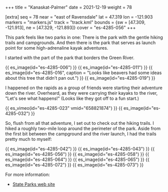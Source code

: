 +++
title = "Kanaskat-Palmer"
date = 2021-12-19
weight = 78

[extra]
seq = 78
near = "east of Ravensdale"
lat = 47.319
lon = -121.903
markers = "markers.js"
track = "track.kml"
bounds = {sw = [47.309, -121.913], ne = [47.329, -121.893]}
cover = "es-4285-056"
+++

This park feels like two parks in one: There is the park with the gentle hiking trails and campgrounds. And then there is the park that serves as launch point for some high-adrenaline kayak adventures.

<!-- more -->

I started with the part of the park that borders the Green River.

{{ es_image(id="es-4285-006") }}
{{ es_image(id="es-4285-011") }}
{{ es_image(id="es-4285-016", caption = "Looks like beavers had some ideas about this tree that didn’t pan out.") }}
{{ es_image(id="es-4285-019") }}

I happened on the rapids as a group of friends were starting their adventure down the river. Overheard, as they were carrying their kayaks to the river, "Let's see what happens!" (Looks like they got off to a fun start.)

{{ es_vimeo(id="es-4285-023" vmid="658821874") }}
{{ es_image(id="es-4285-032") }}

So, flush from all that adventure, I set out to check out the hiking trails. I hiked a roughly two-mile loop around the perimeter of the park. Aside from the first bit between the campground and the river launch, I had the trails pretty much to myself:

{{ es_image(id="es-4285-042") }}
{{ es_image(id="es-4285-043") }}
{{ es_image(id="es-4285-056") }}
{{ es_image(id="es-4285-058") }}
{{ es_image(id="es-4285-064") }}
{{ es_image(id="es-4285-065") }}
{{ es_image(id="es-4285-072") }}
{{ es_image(id="es-4285-073") }}

For more information:

* [State Parks web site](https://parks.state.wa.us/527/Kanaskat-Palmer)
